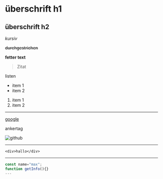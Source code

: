 # überschrift h1
## überschrift h2

*kursiv*

~~durchgestrichen~~

**fetter text**

<!--- zitat-->

> Zitat

listen
* item 1
* item 2

1. item 1
1. item 2
---
[google](www.google.de)

ankertag

![github](https://github.githubassets.com/assets/gh-desktop-7c9388a38509.png)

---
`<div>hallo</div>`

---

```javascript
const name="max";
function getInfo(){}
---

